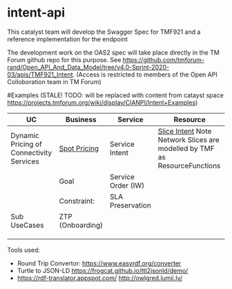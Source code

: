 # intent-api

This catalyst team will develop the Swagger Spec for TMF921 and a reference implementation for the endpoint


The development work on the OAS2 spec will take place directly in the TM Forum github repo for this purpose.
See https://github.com/tmforum-rand/Open_API_And_Data_Model/tree/v4.0-Sprint-2020-03/apis/TMF921_Intent.  (Access is restricted to members of the Open API Colloboration team in TM Forum)







#Examples 
(STALE!  TODO: will be replaced with content from catayst space https://projects.tmforum.org/wiki/display/CIANPI/Intent+Examples)

|UC                                                          |Business         |Service                 |Resource                  |
|------------------------------------------------------------|-----------------|------------------------|--------------------------|
| Dynamic Pricing of Connectivity Services |[Spot Pricing](https://github.com/intent-driven/intent-api/blob/main/intent-examples/business-intents/catalyst_biz_intent.ttl)   |Service Intent          |[Slice Intent](https://github.com/intent-driven/intent-api/blob/main/intent-examples/resource-intents/slice.ttl)   Note Network Slices are modelled by TMF as ResourceFunctions|
|                                                            |Goal             |      Service Order (IW)|                          |
|                                                            |Constraint:      |       SLA Preservation |                          |
|Sub UseCases                                                |ZTP  (Onboarding)|                        |                          |
|                                                            |                 |                        |                          |
|                                                            |                 |                        |                          |
|                                                            |                 |                        |                          |




Tools used:

* Round Trip Convertor:  https://www.easyrdf.org/converter
* Turtle to JSON-LD  https://frogcat.github.io/ttl2jsonld/demo/
*  https://rdf-translator.appspot.com/
   http://owlgred.lumii.lv/
